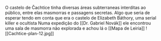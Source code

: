 O castelo de Čachtice tinha diversas áreas subterraneas interditas ao público, entre elas masmorras e passagens secretas.
Algo que seria de esperar tendo em conta que era o castelo de Elizabeth Báthory, uma serial killer e ocultista
Numa expedição do [[Dr. Gabriel Novák]] ele encontrou uma sala de masmorra não explorada e achou lá o [[Mapa de Leiria]]
![[Cachtice-plan-12.jpg]]